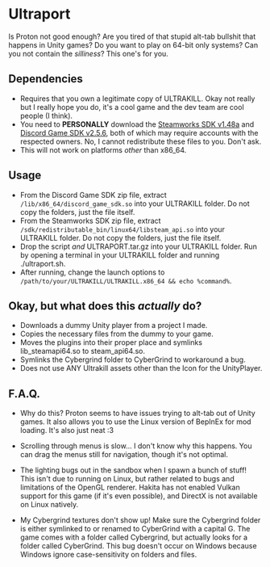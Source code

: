 # Ultraport
Is Proton not good enough? Are you tired of that stupid alt-tab bullshit that happens in Unity games? Do you want to play on 64-bit only systems? Can you not contain the *silliness*? This one's for you.

## Dependencies
* Requires that you own a legitimate copy of ULTRAKILL. Okay not really but I really hope you do, it's a cool game and the dev team are cool people (I think).
* You need to **PERSONALLY** download the [Steamworks SDK v1.48a](https://partner.steamgames.com/downloads/list) and [Discord Game SDK v2.5.6](https://discord.com/developers/docs/game-sdk/sdk-starter-guide), both of which may require accounts with the respected owners. No, I cannot redistribute these files to you. Don't ask.
* This will not work on platforms *other* than x86_64.

## Usage
* From the Discord Game SDK zip file, extract `/lib/x86_64/discord_game_sdk.so` into your ULTRAKILL folder. Do not copy the folders, just the file itself.
* From the Steamworks SDK zip file, extract `/sdk/redistributable_bin/linux64/libsteam_api.so` into your ULTRAKILL folder. Do not copy the folders, just the file itself.
* Drop the script *and* ULTRAPORT.tar.gz into your ULTRAKILL folder. Run by opening a terminal in your ULTRAKILL folder and running ./ultraport.sh.
* After running, change the launch options to `/path/to/your/ULTRAKILL/ULTRAKILL.x86_64 && echo %command%`.

## Okay, but what does this *actually* do?
* Downloads a dummy Unity player from a project I made.
* Copies the necessary files from the dummy to your game.
* Moves the plugins into their proper place and symlinks lib_steamapi64.so to steam_api64.so.
* Symlinks the Cybergrind folder to CyberGrind to workaround a bug.
* Does not use ANY Ultrakill assets other than the Icon for the UnityPlayer.

## F.A.Q.
* Why do this?
Proton seems to have issues trying to alt-tab out of Unity games. It also allows you to use the Linux version of BepInEx for mod loading. It's also just neat :3

* Scrolling through menus is slow...
I don't know why this happens. You can drag the menus still for navigation, though it's not optimal.

* The lighting bugs out in the sandbox when I spawn a bunch of stuff!
This isn't due to running on Linux, but rather related to bugs and limitations of the OpenGL renderer. Hakita has not enabled Vulkan support for this game (if it's even possible), and DirectX is not available on Linux natively.

* My Cybergrind textures don't show up!
Make sure the Cybergrind folder is either symlinked to or renamed to CyberGrind with a capital G. The game comes with a folder called Cybergrind, but actually looks for a folder called CyberGrind. This bug doesn't occur on Windows because Windows ignore case-sensitivity on folders and files.
